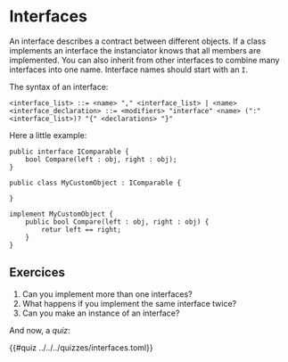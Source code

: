 # Interfaces

An interface describes a contract between different objects. If a class implements an interface the instanciator knows that all members are implemented. You can also inherit from other interfaces to combine many interfaces into one name. Interface names should start with an `I`.

The syntax of an interface:
```ebnf
<interface_list> ::= <name> "," <interface_list> | <name>
<interface_declaration> ::= <modifiers> "interface" <name> (":" <interface_list>)? "{" <declarations> "}"
```

Here a little example:

```back
public interface IComparable {
    bool Compare(left : obj, right : obj);
}

public class MyCustomObject : IComparable {
    
}

implement MyCustomObject {
    public bool Compare(left : obj, right : obj) {
        retur left == right;
    }
}
```

## Exercices

1. Can you implement more than one interfaces?
2. What happens if you implement the same interface twice?
3. Can you make an instance of an interface?

And now, a _quiz_:

{{#quiz ../../../quizzes/interfaces.toml}}
